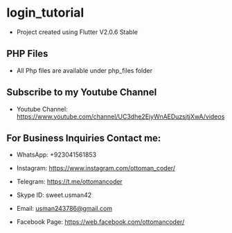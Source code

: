 # login_tutorial

- Project created using Flutter V2.0.6 Stable

## PHP Files
- All Php files are available under php_files folder

## Subscribe to my Youtube Channel

- Youtube Channel: https://www.youtube.com/channel/UC3dhe2EjyWnAEDuzsjtjXwA/videos

## For Business Inquiries Contact me: 

- WhatsApp: +923041561853

- Instagram: https://www.instagram.com/ottoman_coder/​

- Telegram: https://t.me/ottomancoder​

- Skype ID: sweet.usman42

- Email: usman243786@gmail.com

- Facebook Page: https://web.facebook.com/ottomancoder/